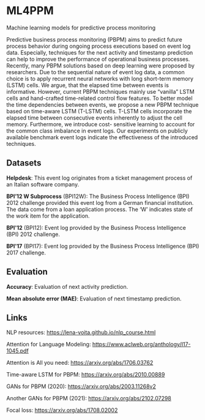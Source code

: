 # ML4PPM
Machine learning models for predictive process monitoring

Predictive business process monitoring (PBPM) aims to predict future process behavior during ongoing process executions based on event log data. Especially, techniques for the next activity and timestamp prediction can help to improve the performance of operational business processes. Recently, many PBPM solutions based on deep learning were proposed by researchers. Due to the sequential nature of event log data, a common choice is to apply recurrent neural networks with long short-term memory (LSTM) cells. We argue, that the elapsed time between events is informative. However, current PBPM techniques mainly use “vanilla” LSTM cells and hand-crafted time-related control flow features. To better model the time dependencies between events, we propose a new PBPM technique based on time-aware LSTM (T-LSTM) cells. T-LSTM cells incorporate the elapsed time between consecutive events inherently to adjust the cell memory. Furthermore, we introduce cost- sensitive learning to account for the common class imbalance in event logs. Our experiments on publicly available benchmark event logs indicate the effectiveness of the introduced techniques.

## **Datasets**

**Helpdesk**: This event log originates from a ticket management process of an Italian software company.

**BPI’12 W Subprocess** (BPI12W): The Business Process Intelligence (BPI) 2012 challenge provided this event log from a German financial institution. The data come from a loan application process. The ‘W’ indicates state of the work item for the application.

**BPI'12** (BPI12): Event log provided by the Business Process Intelligence (BPI) 2012 challenge.

**BPI'17** (BPI17): Event log provided by the Business Process Intelligence (BPI) 2017 challenge.

## **Evaluation**

**Accuracy**: Evaluation of next activity prediction.

**Mean absolute error (MAE)**: Evaluation of next timestamp prediction.

## **Links**

NLP resources: <https://lena-voita.github.io/nlp_course.html>

Attention for Language Modeling: <https://www.aclweb.org/anthology/I17-1045.pdf>

Attention is All you need: <https://arxiv.org/abs/1706.03762>

Time-aware LSTM for PBPM: <https://arxiv.org/abs/2010.00889>

GANs for PBPM (2020): <https://arxiv.org/abs/2003.11268v2>

Another GANs for PBPM (2021): <https://arxiv.org/abs/2102.07298>

Focal loss: <https://arxiv.org/abs/1708.02002>
